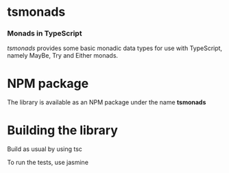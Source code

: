 # tsmonads

### Monads in TypeScript

_tsmonads_ provides some basic monadic data types for use with TypeScript, namely MayBe, Try and Either monads.

# NPM package

The library is available as an NPM package under the name **tsmonads**

# Building the library

Build as usual by using tsc

To run the tests, use jasmine
